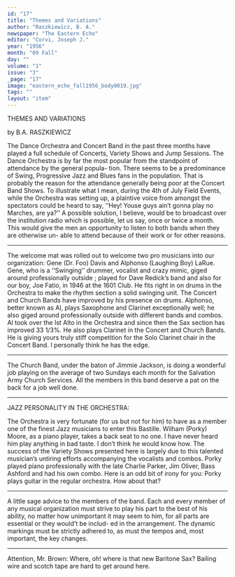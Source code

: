 ```yaml
---
id: "17"
title: "Themes and Variations"
author: "Raszkiewicz, B. A."
newspaper: "The Eastern Echo"
editor: "Corvi, Joseph J."
year: "1956"
month: "09 Fall"
day: ""
volume: "1"
issue: "3"
_page: "17"
image: "eastern_echo_fall1956_body0019.jpg"
tags: ""
layout: "item"
---
```

THEMES AND VARIATIONS

by B.A. RASZKIEWICZ

The Dance Orchestra and Concert Band in the
past three months have played a full schedule of
Concerts, Variety Shows and Jump Sessions. The
Dance Orchestra is by far the most popular from
the standpoint of attendance by the general popula-
tion. There seems to be a predominance of Swing,
Progressive Jazz and Blues fans in the population.
That is probably the reason for the attendance
generally being poor at the Concert Band Shows.
To illustrate what I mean, during the 4th of July
Field Events, while the Orchestra was setting up,
a plaintive voice from amongst the spectators could
be heard to say, ‘‘Hey! Youse guys ain’t gonna
play no Marches, are ya?’’ A possible solution, I
believe, would be to broadcast over the institution
radio which is possible, let us say, once or twice a
month. This would give the men an opportunity
to listen to both bands when they are otherwise un-
able to attend because of their work or for other
reasons.

* * * * *

The welcome mat was rolled out to welcome
two pro musicians into our organization: Gene (Dr.
Foo) Davis and Alphonso (Laughing Boy) LaRue.
Gene, who is a ‘‘Swinging’’ drummer, vocalist and
crazy mimic, giged around professionally outside ;
played for Dave Redick’s band and also for our
boy, Joe Fatio, in 1946 at the 1601 Club. He fits
right in on drums in the Orchestra to make the
rhythm section a solid swinging unit. The Concert
and Church Bands have improved by his presence
on drums. Alphonso, better known as Al, plays
Saxophone and Clarinet exceptionally well; he also
giged around professionally outside with different
bands and combos. Al took over the Ist Alto in
the Orchestra and since then the Sax section has
improved 33 1/3%. He also plays Clarinet in the
Concert and Church Bands. He is giving yours
truly stiff competition for the Solo Clarinet chair
in the Concert Band. I personally think he has the
edge.

* * * * *

The Church Band, under the baton of Jimmie
Jackson, is doing a wonderful job playing on the
average of two Sundays each month for the
Salvation Army Church Services. All the members
in this band deserve a pat on the back for a job
well done.

* * * * *

JAZZ PERSONALITY IN THE ORCHESTRA:

The Orchestra is very fortunate (for us but not
for him) to have as a member one of the finest Jazz
musicians to enter this Bastille. Wilham (Porky)
Moore, as a piano player, takes a back seat to no
one. I have never heard him play anything in bad
taste. I don’t think he would know how. The
success of the Variety Shows presented here is
largely due to this talented musician’s untiring
efforts accompanying the vocalists and combos.
Porky played piano professionally with the late
Charlie Parker, Jim Oliver, Bass Ashford and had
his own combo. Here is an odd bit of irony for you:
Porky plays guitar in the regular orchestra. How
about that?

* * * * *

A little sage advice to the members of the band.
Each and every member of any musical organization
must strive to play his part to the best of his ability,
no matter how unimportant it may seem to him,
for all parts are essential or they would’t be includ-
ed in the arrangement. The dynamic markings must
be strictly adhered to, as must the tempos and, most
important, the key changes.

* * * * *

Attention, Mr. Brown: Where, oh! where is that
new Baritone Sax? Bailing wire and scotch tape
are hard to get around here.
